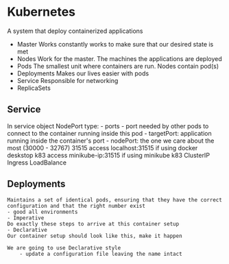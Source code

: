 # Kubernetes
A system that deploy containerized applications

- Master
    Works constantly works to make sure that our desired state is met
- Nodes
    Work for the master. The machines the applications are deployed
- Pods
    The smallest unit where containers are run. Nodes contain pod(s)
- Deployments
    Makes our lives easier with pods
- Service
    Responsible for networking
- ReplicaSets

## Service
In service object
    NodePort type:
      - ports
        - port needed by other pods to connect to the container running inside this pod
        - targetPort: application running inside the container's port
        - nodePort: the one we care about the most (30000 - 32767) 31515
        access localhost:31515 if using docker deskstop k83
        access minikube-ip:31515 if using minikube k83
    ClusterIP
    Ingress
    LoadBalance

## Deployments
    Maintains a set of identical pods, ensuring that they have the correct configuration and that the right number exist
    - good all environments
    - Imperative
    Do exactly these steps to arrive at this container setup
    - Declarative
    Our container setup should look like this, make it happen

    We are going to use Declarative style
        - update a configuration file leaving the name intact
